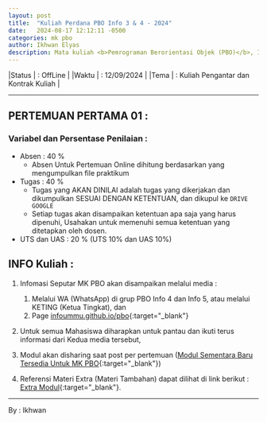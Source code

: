 ```yaml
---
layout: post
title:  "Kuliah Perdana PBO Info 3 & 4 - 2024"
date:   2024-08-17 12:12:11 -0500
categories: mk pbo
author: Ikhwan Elyas
description: Mata kuliah <b>Pemrograman Berorientasi Objek (PBO)</b>, Ini Kuliah Perdara membahas tentang Pengantar PBO dan penjelasan seputar Kontrak Kuliah beserta semua variabel penilaian yang digunakan untuk mata kuliah ini.
---
```



<!-- 
---
title: Kuliah Perdana PBO Info 3 & 4 - 2024
published: true
--- 
-->


|Status   | : OffLine                               |
|Waktu    | : 12/09/2024                            |
|Tema     | : Kuliah Pengantar dan Kontrak Kuliah   |


***

## PERTEMUAN PERTAMA 01 :


### Variabel dan Persentase Penilaian :
- Absen  : 40 %
    - Absen Untuk Pertemuan Online dihitung berdasarkan yang mengumpulkan file praktikum
- Tugas  : 40 %
    - Tugas yang AKAN DINILAI adalah tugas yang dikerjakan dan dikumpulkan SESUAI DENGAN KETENTUAN, dan dikupul ke `DRIVE GOOGLE`
    - Setiap tugas akan disampaikan ketentuan apa saja yang harus dipenuhi, Usahakan untuk memenuhi semua ketentuan yang ditetapkan oleh dosen.
- UTS dan UAS : 20 % (UTS 10% dan UAS 10%)




## INFO Kuliah :

1. Infomasi Seputar MK PBO akan disampaikan melalui media :
    1. Melalui WA (WhatsApp) di grup PBO Info 4 dan Info 5, atau melalui KETING (Ketua Tingkat), dan
    2. Page [infoummu.github.io/pbo](https://infoummu.github.io/pbo/){:target="_blank"}

1. Untuk semua Mahasiswa diharapkan untuk pantau dan ikuti terus informasi dari Kedua media tersebut,
2. Modul akan disharing saat post per pertemuan ([Modul Sementara Baru Tersedia Untuk MK PBO](downloads){:target="_blank"})
3. Referensi Materi Extra (Materi Tambahan) dapat dilihat di link berikut : [Extra Modul](Reff){:target="_blank"}.


***
By : Ikhwan
